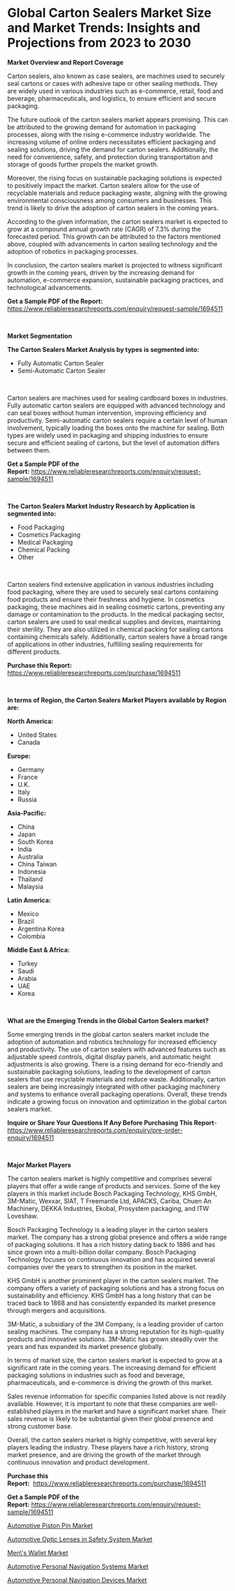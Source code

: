 <p><h1>Global Carton Sealers Market Size and Market Trends: Insights and Projections from 2023 to 2030</h1></p><p><strong>Market Overview and Report Coverage</strong></p>
<p><p>Carton sealers, also known as case sealers, are machines used to securely seal cartons or cases with adhesive tape or other sealing methods. They are widely used in various industries such as e-commerce, retail, food and beverage, pharmaceuticals, and logistics, to ensure efficient and secure packaging.</p><p>The future outlook of the carton sealers market appears promising. This can be attributed to the growing demand for automation in packaging processes, along with the rising e-commerce industry worldwide. The increasing volume of online orders necessitates efficient packaging and sealing solutions, driving the demand for carton sealers. Additionally, the need for convenience, safety, and protection during transportation and storage of goods further propels the market growth.</p><p>Moreover, the rising focus on sustainable packaging solutions is expected to positively impact the market. Carton sealers allow for the use of recyclable materials and reduce packaging waste, aligning with the growing environmental consciousness among consumers and businesses. This trend is likely to drive the adoption of carton sealers in the coming years.</p><p>According to the given information, the carton sealers market is expected to grow at a compound annual growth rate (CAGR) of 7.3% during the forecasted period. This growth can be attributed to the factors mentioned above, coupled with advancements in carton sealing technology and the adoption of robotics in packaging processes.</p><p>In conclusion, the carton sealers market is projected to witness significant growth in the coming years, driven by the increasing demand for automation, e-commerce expansion, sustainable packaging practices, and technological advancements.</p></p>
<p><strong>Get a Sample PDF of the Report:</strong> <a href="https://www.reliableresearchreports.com/enquiry/request-sample/1694511">https://www.reliableresearchreports.com/enquiry/request-sample/1694511</a></p>
<p>&nbsp;</p>
<p><strong>Market Segmentation</strong></p>
<p><strong>The Carton Sealers Market Analysis by types is segmented into:</strong></p>
<p><ul><li>Fully Automatic Carton Sealer</li><li>Semi-Automatic Carton Sealer</li></ul></p>
<p>&nbsp;</p>
<p><p>Carton sealers are machines used for sealing cardboard boxes in industries. Fully automatic carton sealers are equipped with advanced technology and can seal boxes without human intervention, improving efficiency and productivity. Semi-automatic carton sealers require a certain level of human involvement, typically loading the boxes onto the machine for sealing. Both types are widely used in packaging and shipping industries to ensure secure and efficient sealing of cartons, but the level of automation differs between them.</p></p>
<p><strong>Get a Sample PDF of the Report:</strong>&nbsp;<a href="https://www.reliableresearchreports.com/enquiry/request-sample/1694511">https://www.reliableresearchreports.com/enquiry/request-sample/1694511</a></p>
<p>&nbsp;</p>
<p><strong>The Carton Sealers Market Industry Research by Application is segmented into:</strong></p>
<p><ul><li>Food Packaging</li><li>Cosmetics Packaging</li><li>Medical Packaging</li><li>Chemical Packing</li><li>Other</li></ul></p>
<p>&nbsp;</p>
<p><p>Carton sealers find extensive application in various industries including food packaging, where they are used to securely seal cartons containing food products and ensure their freshness and hygiene. In cosmetics packaging, these machines aid in sealing cosmetic cartons, preventing any damage or contamination to the products. In the medical packaging sector, carton sealers are used to seal medical supplies and devices, maintaining their sterility. They are also utilized in chemical packing for sealing cartons containing chemicals safely. Additionally, carton sealers have a broad range of applications in other industries, fulfilling sealing requirements for different products.</p></p>
<p><strong>Purchase this Report:</strong>&nbsp; <a href="https://www.reliableresearchreports.com/purchase/1694511">https://www.reliableresearchreports.com/purchase/1694511</a></p>
<p>&nbsp;</p>
<p><strong>In terms of Region, the Carton Sealers Market Players available by Region are:</strong></p>
<p>
    <p> <strong> North America: </strong>
        <ul>
            <li>United States</li>
            <li>Canada</li>
        </ul>
        </p> 
    <p> <strong> Europe: </strong>
        <ul>
            <li>Germany</li>
            <li>France</li>
            <li>U.K.</li>
            <li>Italy</li>
            <li>Russia</li>
        </ul>
        </p> 
    <p> <strong> Asia-Pacific: </strong>
        <ul>
            <li>China</li>
            <li>Japan</li>
            <li>South Korea</li>
            <li>India</li>
            <li>Australia</li>
            <li>China Taiwan</li>
            <li>Indonesia</li>
            <li>Thailand</li>
            <li>Malaysia</li>
        </ul>
        </p> 
    <p> <strong> Latin America: </strong>
        <ul>
            <li>Mexico</li>
            <li>Brazil</li>
            <li>Argentina Korea</li>
            <li>Colombia</li>
        </ul>
        </p> 
    <p> <strong> Middle East & Africa: </strong>
        <ul>
            <li>Turkey</li>
            <li>Saudi</li>
            <li>Arabia</li>
            <li>UAE</li>
            <li>Korea</li>
        </ul>
    </p>
    </p>
<p>&nbsp;</p>
<p><strong>What are the Emerging Trends in the Global Carton Sealers market?</strong></p>
<p><p>Some emerging trends in the global carton sealers market include the adoption of automation and robotics technology for increased efficiency and productivity. The use of carton sealers with advanced features such as adjustable speed controls, digital display panels, and automatic height adjustments is also growing. There is a rising demand for eco-friendly and sustainable packaging solutions, leading to the development of carton sealers that use recyclable materials and reduce waste. Additionally, carton sealers are being increasingly integrated with other packaging machinery and systems to enhance overall packaging operations. Overall, these trends indicate a growing focus on innovation and optimization in the global carton sealers market.</p></p>
<p><strong>Inquire or Share Your Questions If Any Before Purchasing This Report</strong>- <a href="https://www.reliableresearchreports.com/enquiry/pre-order-enquiry/1694511">https://www.reliableresearchreports.com/enquiry/pre-order-enquiry/1694511</a></p>
<p>&nbsp;</p>
<p><strong>Major Market Players</strong></p>
<p><p>The carton sealers market is highly competitive and comprises several players that offer a wide range of products and services. Some of the key players in this market include Bosch Packaging Technology, KHS GmbH, 3M-Matic, Wexxar, SIAT, T Freemantle Ltd, APACKS, Cariba, Chuen An Machinery, DEKKA Industries, Ekobal, Prosystem packaging, and ITW Loveshaw.</p><p>Bosch Packaging Technology is a leading player in the carton sealers market. The company has a strong global presence and offers a wide range of packaging solutions. It has a rich history dating back to 1886 and has since grown into a multi-billion dollar company. Bosch Packaging Technology focuses on continuous innovation and has acquired several companies over the years to strengthen its position in the market.</p><p>KHS GmbH is another prominent player in the carton sealers market. The company offers a variety of packaging solutions and has a strong focus on sustainability and efficiency. KHS GmbH has a long history that can be traced back to 1868 and has consistently expanded its market presence through mergers and acquisitions.</p><p>3M-Matic, a subsidiary of the 3M Company, is a leading provider of carton sealing machines. The company has a strong reputation for its high-quality products and innovative solutions. 3M-Matic has grown steadily over the years and has expanded its market presence globally.</p><p>In terms of market size, the carton sealers market is expected to grow at a significant rate in the coming years. The increasing demand for efficient packaging solutions in industries such as food and beverage, pharmaceuticals, and e-commerce is driving the growth of this market.</p><p>Sales revenue information for specific companies listed above is not readily available. However, it is important to note that these companies are well-established players in the market and have a significant market share. Their sales revenue is likely to be substantial given their global presence and strong customer base.</p><p>Overall, the carton sealers market is highly competitive, with several key players leading the industry. These players have a rich history, strong market presence, and are driving the growth of the market through continuous innovation and product development.</p></p>
<p><strong>Purchase this Report:</strong>&nbsp;&nbsp;<a href="https://www.reliableresearchreports.com/purchase/1694511">https://www.reliableresearchreports.com/purchase/1694511</a></p>
<p></p>
<p><strong>Get a Sample PDF of the Report:</strong>&nbsp;<a href="https://www.reliableresearchreports.com/enquiry/request-sample/1694511">https://www.reliableresearchreports.com/enquiry/request-sample/1694511</a></p>
<p><p><a href="https://www.linkedin.com/pulse/automotive-piston-pin-market-size-share-amp-trends-analysis/">Automotive Piston Pin Market</a></p><p><a href="https://www.linkedin.com/pulse/automotive-optic-lenses-safety-system-market-research/">Automotive Optic Lenses in Safety System Market</a></p><p><a href="https://www.linkedin.com/pulse/decoding-mens-wallet-market-deep-dive-latest-trends-segmentation/">Men\'s Wallet Market</a></p><p><a href="https://www.linkedin.com/pulse/decoding-automotive-personal-navigation-systems-market/">Automotive Personal Navigation Systems Market</a></p><p><a href="https://www.linkedin.com/pulse/automotive-personal-navigation-devices-market-share-amp/">Automotive Personal Navigation Devices Market</a></p></p>